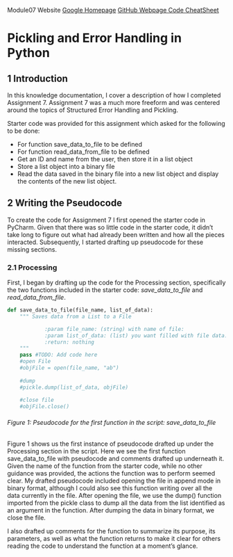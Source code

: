 Module07 Website
[Google Homepage](https://www.google.com "Google's Homepage")
[GitHub Webpage Code CheatSheet](https://github.com/adam-p/markdown-here/wiki/Markdown-Cheatsheet)


# Pickling and Error Handling in Python
## 1 Introduction

In this knowledge documentation, I cover a description of how I completed Assignment 7. Assignment 7 was a much more freeform and was centered around the topics of Structured Error Handling and Pickling. 

Starter code was provided for this assignment which asked for the following to be done:
- For function save_data_to_file to be defined
- For function read_data_from_file to be defined
- Get an ID and name from the user, then store it in a list object
- Store a list object into a binary file
- Read the data saved in the binary file into a new list object and display the contents of the new list object. 

## 2 Writing the Pseudocode
To create the code for Assignment 7 I first opened the starter code in PyCharm. Given that there was so little code in the starter code, it didn’t take long to figure out what had already been written and how all the pieces interacted. Subsequently, I started drafting up pseudocode for these missing sections. 

### 2.1 Processing
First, I began by drafting up the code for the Processing section, specifically the two functions included in the starter code: *save_data_to_file* and *read_data_from_file*.


```Python
def save_data_to_file(file_name, list_of_data):
    """ Saves data from a List to a File

            :param file_name: (string) with name of file:
            :param list_of_data: (list) you want filled with file data:
            :return: nothing
    """
    pass #TODO: Add code here
    #open File
    #objFile = open(file_name, "ab")
    
    #dump
    #pickle.dump(list_of_data, objFile)
    
    #close file
    #objFile.close()
```
###### Figure 1: Pseudocode for the first function in the script: *save_data_to_file*

Figure 1 shows us the first instance of pseudocode drafted up under the Processing section in the script. Here we see the first function save_data_to_file with pseudocode and comments drafted up underneath it. Given the name of the function from the starter code, while no other guidance was provided, the actions the function was to perform seemed clear. My drafted pseudocode included opening the file in append mode in binary format, although I could also see this function writing over all the data currently in the file. After opening the file, we use the dump() function imported from the pickle class to dump all the data from the list identified as an argument in the function. After dumping the data in binary format, we close the file. 

I also drafted up comments for the function to summarize its purpose, its parameters, as well as what the function returns to make it clear for others reading the code to understand the function at a moment’s glance. 

